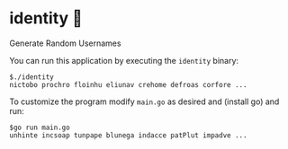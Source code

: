# identity 🔮
Generate Random Usernames <br>

You can run this application by executing the `identity` binary:
```
$./identity 
nictobo	prochro	floinhu	eliunav	crehome	defroas	corfore ...
```

To customize the program modify `main.go` as desired and (install go) and run:
```
$go run main.go
unhinte	incsoap	tunpape	blunega	indacce	patPlut	impadve	...
```
